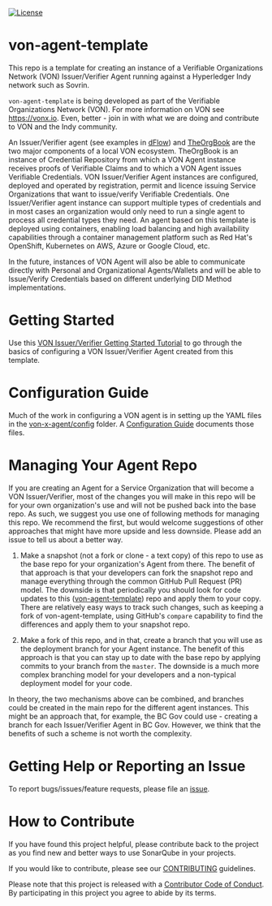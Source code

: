 [![License](https://img.shields.io/badge/License-Apache%202.0-blue.svg)](LICENSE)

# von-agent-template
This repo is a template for creating an instance of a Verifiable Organizations Network (VON) Issuer/Verifier Agent running against a Hyperledger Indy network such as Sovrin.

`von-agent-template` is being developed as part of the Verifiable Organizations Network (VON). For more information on VON see https://vonx.io.  Even, better - join in with what we are doing and contribute to VON and the Indy community.

An Issuer/Verifier agent (see examples in [dFlow](https://github.com/bcgov/permitify)) and [TheOrgBook](https://github.com/bcgov/TheOrgBook) are the two major components of a local VON ecosystem. TheOrgBook is an instance of Credential Repository from which a VON Agent instance receives proofs of Verifiable Claims and to which a VON Agent issues Verifiable Credentials. VON Issuer/Verifier Agent instances are configured, deployed and operated by registration, permit and licence issuing Service Organizations that want to issue/verify Verifiable Credentials. One Issuer/Verifier agent instance can support multiple types of credentials and in most cases an organization would only need to run a single agent to process all credential types they need. An agent based on this template is deployed using containers, enabling load balancing and high availability capabilities through a container management platform such as Red Hat's OpenShift, Kubernetes on AWS, Azure or Google Cloud, etc.

In the future, instances of VON Agent will also be able to communicate directly with Personal and Organizational Agents/Wallets and will be able to Issue/Verify Credentials based on different underlying DID Method implementations.

# Getting Started

Use this [VON Issuer/Verifier Getting Started Tutorial](GettingStartedTutorial.md) to go through the basics of configuring a VON Issuer/Verifier Agent created from this template.

# Configuration Guide
Much of the work in configuring a VON agent is in setting up the YAML files in the [von-x-agent/config](von-x-agent/config) folder. A [Configuration Guide](von-x-agent/config/ConfigurationGuide.md) documents those files.

# Managing Your Agent Repo
If you are creating an Agent for a Service Organization that will become a VON Issuer/Verifier, most of the changes you will make in this repo will be for your own organization's use and will not be pushed back into the base repo. As such, we suggest you use one of following methods for managing this repo. We recommend the first, but would welcome suggestions of other approaches that might have more upside and less downside. Please add an issue to tell us about a better way.

1. Make a snapshot (not a fork or clone - a text copy) of this repo to use as the base repo for your organization's Agent from there. The benefit of that approach is that your developers can fork the snapshot repo and manage everything through the common GitHub Pull Request (PR) model.  The downside is that periodically you should look for code updates to this ([von-agent-template](https://github.com/bcgov/von-agent-template)) repo and apply them to your copy. There are relatively easy ways to track such changes, such as keeping a fork of von-agent-template, using GitHub's `compare` capability to find the differences and apply them to your snapshot repo.

2. Make a fork of this repo, and in that, create a branch that you will use as the deployment branch for your Agent instance. The benefit of this approach is that you can stay up to date with the base repo by applying commits to your branch from the `master`. The downside is a much more complex branching model for your developers and a non-typical deployment model for your code.

In theory, the two mechanisms above can be combined, and branches could be created in the main repo for the different agent instances. This might be an approach that, for example, the BC Gov could use - creating a branch for each Issuer/Verifier Agent in BC Gov. However, we think that the benefits of such a scheme is not worth the complexity.

# Getting Help or Reporting an Issue
To report bugs/issues/feature requests, please file an [issue](../../issues).

# How to Contribute
If you have found this project helpful, please contribute back to the project as you find new and better ways to use SonarQube in your projects.

If you would like to contribute, please see our [CONTRIBUTING](./CONTRIBUTING.md) guidelines.

Please note that this project is released with a [Contributor Code of Conduct](./CODE_OF_CONDUCT.md). 
By participating in this project you agree to abide by its terms.
